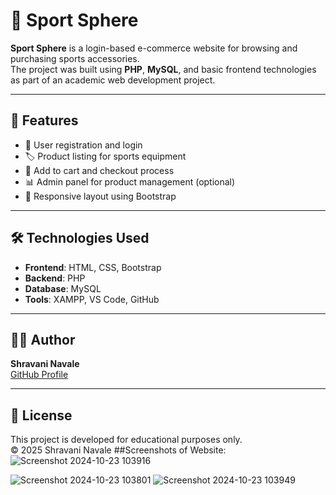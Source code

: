 # 🏀 Sport Sphere

**Sport Sphere** is a login-based e-commerce website for browsing and purchasing sports accessories.  
The project was built using **PHP**, **MySQL**, and basic frontend technologies as part of an academic web development project.

---

## 🔧 Features

- 🔐 User registration and login
- 🏷️ Product listing for sports equipment
- 🛒 Add to cart and checkout process
- 📊 Admin panel for product management (optional)
- 📱 Responsive layout using Bootstrap

---

## 🛠️ Technologies Used

- **Frontend**: HTML, CSS, Bootstrap  
- **Backend**: PHP  
- **Database**: MySQL  
- **Tools**: XAMPP, VS Code, GitHub

---

## 👩‍💻 Author

**Shravani Navale**  
[GitHub Profile](https://github.com/shravani3322)

---

## 📜 License

This project is developed for educational purposes only.  
© 2025 Shravani Navale
##Screenshots of Website:
![Screenshot 2024-10-23 103916](https://github.com/user-attachments/assets/f7a9607d-0599-4780-ae5c-9462e979b6a9)

![Screenshot 2024-10-23 103801](https://github.com/user-attachments/assets/f86fc177-3e6d-4422-8ca5-4095e22f70ac)
![Screenshot 2024-10-23 103949](https://github.com/user-attachments/assets/07586618-6a07-4abc-8933-37028205646f)



